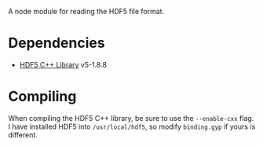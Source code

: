 A node module for reading the HDF5 file format.

# Dependencies

+ [HDF5 C++ Library](http://www.hdfgroup.org/downloads/index.html) v5-1.8.8

# Compiling

When compiling the HDF5 C++ library, be sure to use the `--enable-cxx` flag. I have installed HDF5 into `/usr/local/hdf5`, so modify `binding.gyp` if yours is different.